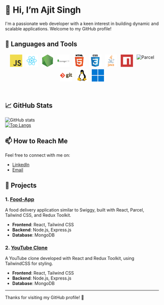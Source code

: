 # 👋 Hi, I’m Ajit Singh

I'm a passionate web developer with a keen interest in building dynamic and scalable applications. Welcome to my GitHub profile!

## 🧰 Languages and Tools

<p align="center">
  <img src="https://raw.githubusercontent.com/github/explore/80688e429a7d4ef2fca1e82350fe8e3517d3494d/topics/javascript/javascript.png" alt="JavaScript" height="40" style="vertical-align:top; margin:4px">
  <img src="https://raw.githubusercontent.com/github/explore/80688e429a7d4ef2fca1e82350fe8e3517d3494d/topics/react/react.png" alt="React" height="40" style="vertical-align:top; margin:4px">
  <img src="https://raw.githubusercontent.com/github/explore/80688e429a7d4ef2fca1e82350fe8e3517d3494d/topics/nodejs/nodejs.png" alt="NodeJS" height="40" style="vertical-align:top; margin:4px">
  <img src="https://raw.githubusercontent.com/github/explore/80688e429a7d4ef2fca1e82350fe8e3517d3494d/topics/mongodb/mongodb.png" alt="MongoDB" height="40" style="vertical-align:top; margin:4px">
  <img src="https://raw.githubusercontent.com/github/explore/80688e429a7d4ef2fca1e82350fe8e3517d3494d/topics/html/html.png" alt="HTML" height="40" style="vertical-align:top; margin:4px">
  <img src="https://raw.githubusercontent.com/github/explore/80688e429a7d4ef2fca1e82350fe8e3517d3494d/topics/css/css.png" alt="CSS" height="40" style="vertical-align:top; margin:4px">
  <img src="https://raw.githubusercontent.com/github/explore/80688e429a7d4ef2fca1e82350fe8e3517d3494d/topics/java/java.png" alt="Java" height="40" style="vertical-align:top; margin:4px">
  <img src="https://raw.githubusercontent.com/github/explore/80688e429a7d4ef2fca1e82350fe8e3517d3494d/topics/npm/npm.png" alt="npm" height="40" style="vertical-align:top; margin:4px">
  <img src="https://raw.githubusercontent.com/github/explore/80688e429a7d4ef2fca1e82350fe8e3517d3494d/topics/parcel/parcel.png" alt="Parcel" height="40" style="vertical-align:top; margin:4px">
  <img src="https://raw.githubusercontent.com/github/explore/80688e429a7d4ef2fca1e82350fe8e3517d3494d/topics/git/git.png" alt="Git" height="40" style="vertical-align:top; margin:4px">
  <img src="https://raw.githubusercontent.com/github/explore/80688e429a7d4ef2fca1e82350fe8e3517d3494d/topics/linux/linux.png" alt="Linux" height="40" style="vertical-align:top; margin:4px">
  <img src="https://raw.githubusercontent.com/github/explore/80688e429a7d4ef2fca1e82350fe8e3517d3494d/topics/windows/windows.png" alt="Windows" height="40" style="vertical-align:top; margin:4px">
</p>

<br />

## 📈 GitHub Stats

![GitHub stats](https://github-readme-stats.vercel.app/api?username=ajit1028&show_icons=true&theme=tokyonight)
<br />
[![Top Langs](https://github-readme-stats.vercel.app/api/top-langs/?username=ajit1028&langs_count=5&theme=tokyonight)](https://github.com/ajit1028/github-readme-stats)

## 📫 How to Reach Me

Feel free to connect with me on:

- [LinkedIn](https://www.linkedin.com/in/yourprofile)
- [Email](mailto:your.email@example.com)

## 📝 Projects

### 1. [Food-App](https://github.com/ajit1028/food-app)

A food delivery application similar to Swiggy, built with React, Parcel, Tailwind CSS, and Redux Toolkit.

- **Frontend**: React, Tailwind CSS
- **Backend**: Node.js, Express.js
- **Database**: MongoDB

### 2. [YouTube Clone](https://github.com/ajit1028/youtube-clone)

A YouTube clone developed with React and Redux Toolkit, using TailwindCSS for styling.

- **Frontend**: React, Tailwind CSS
- **Backend**: Node.js, Express.js
- **Database**: MongoDB

---

Thanks for visiting my GitHub profile! 🚀
